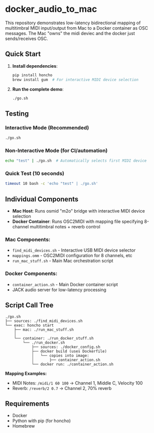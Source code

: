 # docker_audio_to_mac

This repository demonstrates low-latency bidirectional mapping of multitimbral MIDI input/output from Mac to a Docker container as OSC messages.
The Mac "owns" the midi deviec and the docker just sends/receives OSC.

## Quick Start

1. **Install dependencies**:
   ```bash
   pip install honcho
   brew install gum  # For interactive MIDI device selection
   ```

2. **Run the complete demo**:
   ```bash
   ./go.sh
   ```

## Testing

### Interactive Mode (Recommended)
```bash
./go.sh
```

### Non-Interactive Mode (for CI/automation)
```bash
echo "test" | ./go.sh  # Automatically selects first MIDI device
```

### Quick Test (10 seconds)
```bash
timeout 10 bash -c 'echo "test" | ./go.sh'
```

## Individual Components

- **Mac Host**: Runs osmid "m2o" bridge with interactive MIDI device selection
- **Docker Container**: Runs OSC2MIDI with mapping file specifying 8-channel multitimbral notes + reverb control

### Mac Components:
- `find_midi_devices.sh` - Interactive USB MIDI device selector
- `mappings.omm` - OSC2MIDI configuration for 8 channels, etc
- `run_mac_stuff.sh` - Main Mac orchestration script

### Docker Components:
- `container_action.sh` - Main Docker container script
- JACK audio server for low-latency processing

## Script Call Tree

```
./go.sh
├── sources: ./find_midi_devices.sh
└── exec: honcho start
    ├── mac: ./run_mac_stuff.sh
    │
    └── container: ./run_docker_stuff.sh
        └── ./run_docker.sh
            ├── sources: ./docker_config.sh
            ├── docker build (uses Dockerfile)
            │   └── copies into image:
            │       ├── container_action.sh
            └── docker run: ./container_action.sh
```

**Mapping Examples:**
- MIDI Notes: `/midi/1 60 100` → Channel 1, Middle C, Velocity 100
- Reverb: `/reverb/2 0.7` → Channel 2, 70% reverb

## Requirements

- Docker
- Python with pip (for honcho)
- Homebrew
